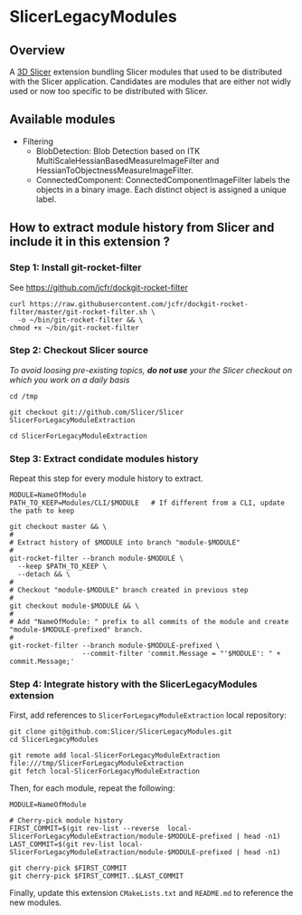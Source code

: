 SlicerLegacyModules
===================

Overview
--------

A [3D Slicer](http://slicer.org/) extension bundling Slicer modules that used to be distributed
with the Slicer application. Candidates are modules that are either not widly used or now too
specific to be distributed with Slicer.

Available modules
-----------------

* Filtering
  * BlobDetection: Blob Detection based on ITK MultiScaleHessianBasedMeasureImageFilter and HessianToObjectnessMeasureImageFilter.
  * ConnectedComponent: ConnectedComponentImageFilter labels the objects in a binary image. Each distinct object is assigned a unique label. 


How to extract module history from Slicer and include it in this extension ?
----------------------------------------------------------------------------

### Step 1: Install git-rocket-filter

See https://github.com/jcfr/dockgit-rocket-filter

```
curl https://raw.githubusercontent.com/jcfr/dockgit-rocket-filter/master/git-rocket-filter.sh \
  -o ~/bin/git-rocket-filter && \
chmod +x ~/bin/git-rocket-filter
```


### Step 2: Checkout Slicer source

_To avoid loosing pre-existing topics, **do not use** your the Slicer checkout
on which you work on a daily basis_

```
cd /tmp

git checkout git://github.com/Slicer/Slicer SlicerForLegacyModuleExtraction

cd SlicerForLegacyModuleExtraction
```


### Step 3: Extract condidate modules history

Repeat this step for every module history to extract.

```
MODULE=NameOfModule
PATH_TO_KEEP=Modules/CLI/$MODULE   # If different from a CLI, update the path to keep

git checkout master && \
#
# Extract history of $MODULE into branch "module-$MODULE"
#
git-rocket-filter --branch module-$MODULE \
  --keep $PATH_TO_KEEP \
  --detach && \
#
# Checkout "module-$MODULE" branch created in previous step
#
git checkout module-$MODULE && \
#
# Add "NameOfModule: " prefix to all commits of the module and create "module-$MODULE-prefixed" branch.
#
git-rocket-filter --branch module-$MODULE-prefixed \
                  --commit-filter 'commit.Message = "'$MODULE': " + commit.Message;'
```


### Step 4: Integrate history with the SlicerLegacyModules extension

First, add references to `SlicerForLegacyModuleExtraction` local repository:

```
git clone git@github.com:Slicer/SlicerLegacyModules.git
cd SlicerLegacyModules

git remote add local-SlicerForLegacyModuleExtraction file:///tmp/SlicerForLegacyModuleExtraction
git fetch local-SlicerForLegacyModuleExtraction
```

Then, for each module, repeat the following:

```
MODULE=NameOfModule

# Cherry-pick module history
FIRST_COMMIT=$(git rev-list --reverse  local-SlicerForLegacyModuleExtraction/module-$MODULE-prefixed | head -n1)
LAST_COMMIT=$(git rev-list local-SlicerForLegacyModuleExtraction/module-$MODULE-prefixed | head -n1)

git cherry-pick $FIRST_COMMIT
git cherry-pick $FIRST_COMMIT..$LAST_COMMIT

```

Finally, update this extension `CMakeLists.txt` and `README.md` to reference the new modules.
